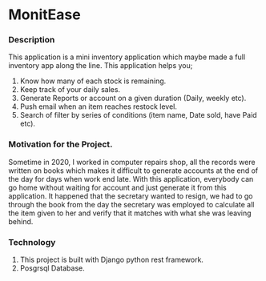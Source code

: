 # MonitEase

### Description
This application is a mini inventory application which maybe made a full inventory app along the line. This application helps you;
1. Know how many of each stock is remaining.
2. Keep track of your daily sales.
3. Generate Reports or account on a given duration (Daily, weekly etc).
4. Push email when an item reaches restock level.
5. Search of filter by series of conditions (item name, Date sold, have Paid etc).

### Motivation for the Project.
Sometime in 2020, I worked in computer repairs shop, all the records were written on books which makes it difficult to generate accounts at the end of the 
day for days when work end late. With this application, everybody can go home without waiting for account and just generate it from this application.
It happened that the secretary wanted to resign, we had to go through the book from the day the secretary was employed to calculate all the item given to her 
and verify that it matches with what she was leaving behind. 

### Technology
1. This project is built with Django python rest framework.
2. Posgrsql Database.

